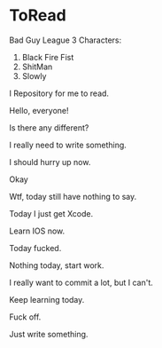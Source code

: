 ToRead
======
Bad Guy League
3 Characters:
1. Black Fire Fist
2. ShitMan
3. Slowly

I Repository for me to read.


Hello, everyone!


Is there any different?

I really need to write something.


I should hurry up now.

Okay

Wtf, today still have nothing to say.

Today I just get Xcode.

Learn IOS now.

Today fucked.

Nothing today, start work.

I really want to commit a lot, but I can't.

Keep learning today.

Fuck off.

Just write something.
